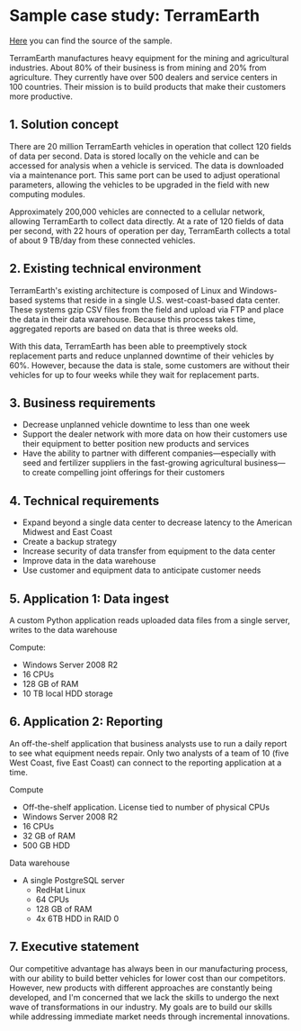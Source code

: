 # Sample case study: TerramEarth

[Here](https://cloud.google.com/certification/guides/cloud-architect/casestudy-terramearth-rev2) you can find the source of the sample.

TerramEarth manufactures heavy equipment for the mining and agricultural industries. About 80% of their business is from mining and 20% from agriculture. They currently have over 500 dealers and service centers in 100 countries. Their mission is to build products that make their customers more productive.

## 1. Solution concept

There are 20 million TerramEarth vehicles in operation that collect 120 fields of data per second. Data is stored locally on the vehicle and can be accessed for analysis when a vehicle is serviced. The data is downloaded via a maintenance port. This same port can be used to adjust operational parameters, allowing the vehicles to be upgraded in the field with new computing modules.

Approximately 200,000 vehicles are connected to a cellular network, allowing TerramEarth to collect data directly. At a rate of 120 fields of data per second, with 22 hours of operation per day, TerramEarth collects a total of about 9 TB/day from these connected vehicles.

## 2. Existing technical environment

TerramEarth's existing architecture is composed of Linux and Windows-based systems that reside in a single U.S. west-coast-based data center. These systems gzip CSV files from the field and upload via FTP and place the data in their data warehouse. Because this process takes time, aggregated reports are based on data that is three weeks old.

With this data, TerramEarth has been able to preemptively stock replacement parts and reduce unplanned downtime of their vehicles by 60%. However, because the data is stale, some customers are without their vehicles for up to four weeks while they wait for replacement parts.

## 3. Business requirements

- Decrease unplanned vehicle downtime to less than one week
- Support the dealer network with more data on how their customers use their equipment to better position new products and services
- Have the ability to partner with different companies—especially with seed and fertilizer suppliers in the fast-growing agricultural business—to create compelling joint offerings for their customers

## 4. Technical requirements

- Expand beyond a single data center to decrease latency to the American Midwest and East Coast
- Create a backup strategy
- Increase security of data transfer from equipment to the data center
- Improve data in the data warehouse
- Use customer and equipment data to anticipate customer needs

## 5. Application 1: Data ingest

A custom Python application reads uploaded data files from a single server, writes to the data warehouse

Compute:

- Windows Server 2008 R2
- 16 CPUs
- 128 GB of RAM
- 10 TB local HDD storage

## 6. Application 2: Reporting

An off-the-shelf application that business analysts use to run a daily report to see what equipment needs repair. Only two analysts of a team of 10 (five West Coast, five East Coast) can connect to the reporting application at a time.

Compute

- Off-the-shelf application. License tied to number of physical CPUs
- Windows Server 2008 R2
- 16 CPUs
- 32 GB of RAM
- 500 GB HDD

Data warehouse

- A single PostgreSQL server
  - RedHat Linux
  - 64 CPUs
  - 128 GB of RAM
  - 4x 6TB HDD in RAID 0

## 7. Executive statement

Our competitive advantage has always been in our manufacturing process, with our ability to build better vehicles for lower cost than our competitors. However, new products with different approaches are constantly being developed, and I'm concerned that we lack the skills to undergo the next wave of transformations in our industry. My goals are to build our skills while addressing immediate market needs through incremental innovations.
